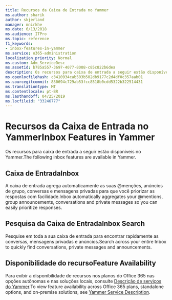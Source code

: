 ```yaml
---
title: Recursos da Caixa de Entrada no Yammer
ms.author: sharik
author: skjerland
manager: mnirkhe
ms.date: 6/13/2018
ms.audience: ITPro
ms.topic: reference
f1_keywords:
- inbox-features-in-yammer
ms.service: o365-administration
localization_priority: Normal
ms.custom: Adm_ServiceDesc
ms.assetid: b785a557-3697-4077-8008-c85c822b6dea
description: Os recursos para caixa de entrada a seguir estão disponíveis no Yammer.
ms.openlocfilehash: c3410934cab503b502db9177c2d4df0c357aab01
ms.sourcegitcommit: 830694c729ab53fcc8518b0cdd5322b322514431
ms.translationtype: MT
ms.contentlocale: pt-BR
ms.lasthandoff: 04/25/2019
ms.locfileid: "33246777"
---
```

# <a name="inbox-features-in-yammer"></a><span data-ttu-id="17f1e-103">Recursos da Caixa de Entrada no Yammer</span><span class="sxs-lookup"><span data-stu-id="17f1e-103">Inbox Features in Yammer</span></span>

<span data-ttu-id="17f1e-104">Os recursos para caixa de entrada a seguir estão disponíveis no Yammer.</span><span class="sxs-lookup"><span data-stu-id="17f1e-104">The following inbox features are available in Yammer.</span></span>
  
## <a name="inbox"></a><span data-ttu-id="17f1e-105">Caixa de Entrada</span><span class="sxs-lookup"><span data-stu-id="17f1e-105">Inbox</span></span>
<span data-ttu-id="17f1e-106"><a name="bkmk_Inbox"> </a></span><span class="sxs-lookup"><span data-stu-id="17f1e-106"></span></span>

<span data-ttu-id="17f1e-107">A caixa de entrada agrega automaticamente as suas @menções, anúncios de grupo, conversas e mensagens privadas para que você priorizar as respostas com facilidade.</span><span class="sxs-lookup"><span data-stu-id="17f1e-107">Inbox automatically aggregates your @mentions, group announcements, conversations and private messages so you can easily prioritize responses.</span></span>
  
## <a name="inbox-search"></a><span data-ttu-id="17f1e-108">Pesquisa da Caixa de Entrada</span><span class="sxs-lookup"><span data-stu-id="17f1e-108">Inbox Search</span></span>
<span data-ttu-id="17f1e-109"><a name="bkmk_InboxSearch"> </a></span><span class="sxs-lookup"><span data-stu-id="17f1e-109"></span></span>

<span data-ttu-id="17f1e-110">Pesquise em toda a sua caixa de entrada para encontrar rapidamente as conversas, mensagens privadas e anúncios.</span><span class="sxs-lookup"><span data-stu-id="17f1e-110">Search across your entire Inbox to quickly find conversations, private messages and announcements.</span></span>
  
## <a name="feature-availability"></a><span data-ttu-id="17f1e-111">Disponibilidade do recurso</span><span class="sxs-lookup"><span data-stu-id="17f1e-111">Feature Availability</span></span>
<span data-ttu-id="17f1e-112"><a name="bkmk_InboxSearch"> </a></span><span class="sxs-lookup"><span data-stu-id="17f1e-112"></span></span>

<span data-ttu-id="17f1e-113">Para exibir a disponibilidade de recursos nos planos do Office 365 nas opções autônomas e nas soluções locais, consulte [Descrição de serviços do Yammer](yammer-service-description.md).</span><span class="sxs-lookup"><span data-stu-id="17f1e-113">To view feature availability across Office 365 plans, standalone options, and on-premise solutions, see [Yammer Service Description](yammer-service-description.md).</span></span>
  

